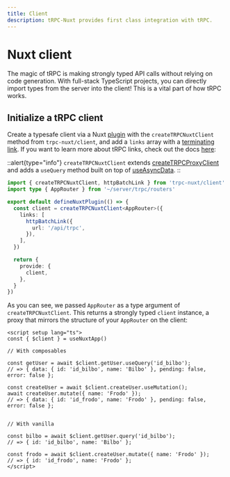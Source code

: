 ```yaml
---
title: Client
description: tRPC-Nuxt provides first class integration with tRPC.
---
```


# Nuxt client

The magic of tRPC is making strongly typed API calls without relying on code generation. With full-stack TypeScript projects, you can directly import types from the server into the client! This is a vital part of how tRPC works.

## Initialize a tRPC client

Create a typesafe client via a Nuxt [plugin](https://nuxt.com/docs/guide/directory-structure/plugins) with the `createTRPCNuxtClient` method from `trpc-nuxt/client`, and add a `links` array with a [terminating link](https://trpc.io/docs/links#the-terminating-link). If you want to learn more about tRPC links, check out the docs [here](https://trpc.io/docs/links):

::alert{type="info"}
`createTRPCNuxtClient` extends [createTRPCProxyClient](https://trpc.io/docs/vanilla#initialize-a-trpc-client) and adds a `useQuery` method built on top of [useAsyncData](https://nuxt.com/docs/api/composables/use-async-data).
::

```ts [plugins/client.ts]
import { createTRPCNuxtClient, httpBatchLink } from 'trpc-nuxt/client'
import type { AppRouter } from '~/server/trpc/routers'

export default defineNuxtPlugin(() => {
  const client = createTRPCNuxtClient<AppRouter>({
    links: [
      httpBatchLink({
        url: '/api/trpc',
      }),
    ],
  })

  return {
    provide: {
      client,
    },
  }
})
```

As you can see, we passed `AppRouter` as a type argument of `createTRPCNuxtClient`. This returns a strongly typed `client` instance, a proxy that mirrors the structure of your `AppRouter` on the client:

```vue [pages/index.vue]
<script setup lang="ts">
const { $client } = useNuxtApp()

// With composables

const getUser = await $client.getUser.useQuery('id_bilbo');
// => { data: { id: 'id_bilbo', name: 'Bilbo' }, pending: false, error: false };

const createUser = await $client.createUser.useMutation();
await createUser.mutate({ name: 'Frodo' });
// => { data: { id: 'id_frodo', name: 'Frodo' }, pending: false, error: false };


// With vanilla

const bilbo = await $client.getUser.query('id_bilbo');
// => { id: 'id_bilbo', name: 'Bilbo' };

const frodo = await $client.createUser.mutate({ name: 'Frodo' });
// => { id: 'id_frodo', name: 'Frodo' };
</script>
```
